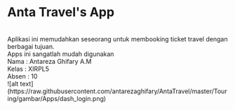 # Anta Travel's App
<br>
Aplikasi ini memudahkan seseorang untuk membooking ticket travel dengan berbagai tujuan.<br>
Apps ini sangatlah mudah digunakan
<br>
Nama  : Antareza Ghifary A.M<br>
Kelas : XIRPL5<br>
Absen : 10<br>
![alt text](https://raw.githubusercontent.com/antarezaghifary/AntaTravel/master/Touring/gambar/Apps/dash_login.png)


